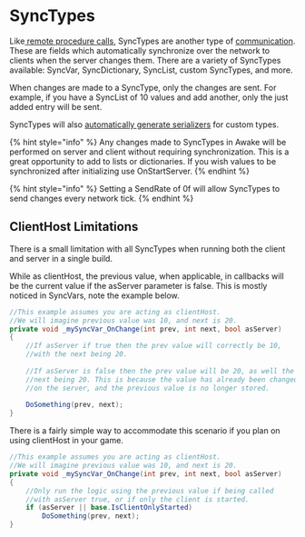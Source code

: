 # SyncTypes

Like[ remote procedure calls](../remote-procedure-calls.md), SyncTypes are another type of [communication](../../general/terminology/communicating.md). These are fields which automatically synchronize over the network to clients when the server changes them. There are a variety of SyncTypes available: SyncVar, SyncDictionary, SyncList, custom SyncTypes, and more.

When changes are made to a SyncType, only the changes are sent. For example, if you have a SyncList of 10 values and add another, only the just added entry will be sent.

SyncTypes will also [automatically generate serializers](../automatic-serializers-guides.md) for custom types.

{% hint style="info" %}
Any changes made to SyncTypes in Awake will be performed on server and client without requiring synchronization. This is a great opportunity to add to lists or dictionaries. If you wish values to be synchronized after initializing use OnStartServer.
{% endhint %}

{% hint style="info" %}
Setting a SendRate of 0f will allow SyncTypes to send changes every network tick.
{% endhint %}

## ClientHost Limitations

There is a small limitation with all SyncTypes when running both the client and server in a single build.

While as clientHost, the previous value, when applicable, in callbacks will be the current value if the asServer parameter is false. This is mostly noticed in SyncVars, note the example below.

```csharp
//This example assumes you are acting as clientHost.
//We will imagine previous value was 10, and next is 20.
private void _mySyncVar_OnChange(int prev, int next, bool asServer)
{
    //If asServer if true then the prev value will correctly be 10,
    //with the next being 20.
    
    //If asServer is false then the prev value will be 20, as well the
    //next being 20. This is because the value has already been changed
    //on the server, and the previous value is no longer stored.
    
    DoSomething(prev, next);
}
```

There is a fairly simple way to accommodate this scenario if you plan on using clientHost in your game.

```csharp
//This example assumes you are acting as clientHost.
//We will imagine previous value was 10, and next is 20.
private void _mySyncVar_OnChange(int prev, int next, bool asServer)
{
    //Only run the logic using the previous value if being called
    //with asServer true, or if only the client is started.
    if (asServer || base.IsClientOnlyStarted)
        DoSomething(prev, next);
}
```
